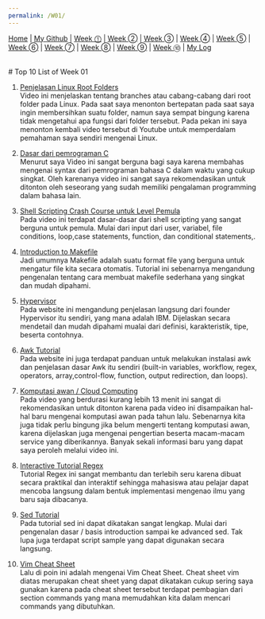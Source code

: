 ```yaml
---
permalink: /W01/
---
```


[Home](https://bintangdom.github.io/os211/) | [My Github](https://github.com/bintangdom/os211) | [Week ⓵](https://bintangdom.github.io/os211/W01/)  | [Week ➁](https://bintangdom.github.io/os211/W02/) | [Week ➂](https://bintangdom.github.io/os211/W03/) | [Week ➃](https://bintangdom.github.io/os211/W04/) | [Week ➄](https://bintangdom.github.io/os211/W05/) | [Week ➅](https://bintangdom.github.io/os211/W06/) | [Week ➆](https://bintangdom.github.io/os211/W07/) | [Week ➇](https://bintangdom.github.io/os211/W08/) | [Week ➈](https://bintangdom.github.io/os211/W09/) | [Week ➉](https://bintangdom.github.io/os211/W10/) | [My Log](https://github.com/bintangdom/os211/blob/main/TXT/mylog.txt)


<br>
# Top 10 List of Week 01

1. [Penjelasan Linux Root Folders](https://www.youtube.com/watch?v=ucctAawSnj8)<br>
   Video ini menjelaskan tentang branches atau cabang-cabang dari root folder pada Linux. Pada saat saya menonton bertepatan pada saat saya ingin membersihkan suatu folder, namun saya sempat bingung karena tidak mengetahui apa fungsi dari folder tersebut. Pada pekan ini saya menonton kembali video tersebut di Youtube untuk memperdalam pemahaman saya sendiri mengenai Linux.

2. [Dasar dari pemrograman C](https://www.youtube.com/watch?v=3lQEunpmtRA&t=481s)<br>
   Menurut saya Video ini sangat berguna bagi saya karena membahas mengenai syntax dari pemrograman bahasa C dalam waktu yang cukup singkat. Oleh karenanya video ini sangat saya rekomendasikan untuk ditonton oleh seseorang yang sudah memiliki pengalaman programming dalam bahasa lain.

3. [Shell Scripting Crash Course untuk Level Pemula](https://www.youtube.com/watch?v=v-F3YLd6oMw&t=1665s)<br>
   Pada video ini terdapat dasar-dasar dari shell scripting yang sangat berguna untuk pemula. Mulai dari input dari user, variabel, file conditions, loop,case statements, function, dan conditional statements,.

4. [Introduction to Makefile](https://www.youtube.com/watch?v=_r7i5X0rXJk)<br>
   Jadi umumnya Makefile adalah suatu format file yang berguna untuk mengatur file kita secara otomatis. Tutorial ini sebenarnya mengandung pengenalan tentang cara membuat makefile sederhana yang singkat dan mudah dipahami.

5. [Hypervisor](https://www.ibm.com/cloud/learn/hypervisors)<br>
   Pada website ini mengandung penjelasan langsung dari founder Hypervisor itu sendiri, yang mana adalah IBM. Dijelaskan secara mendetail dan mudah dipahami mualai dari definisi, karakteristik, tipe, beserta contohnya.

6. [Awk Tutorial](https://www.tutorialspoint.com/awk/awk_overview.htm)<br>
   Pada website ini juga terdapat panduan untuk melakukan instalasi awk dan penjelasan dasar Awk itu sendiri (built-in variables, workflow, regex, operators, array,control-flow, function, output redirection, dan loops).

7. [Komputasi awan / Cloud Computing](https://www.youtube.com/watch?v=1pBuwKwaHp0)<br>
   Pada video yang berdurasi kurang lebih 13 menit ini sangat di rekomendasikan untuk ditonton karena pada video ini disampaikan hal-hal baru mengenai komputasi awan pada tahun lalu. Sebenarnya kita juga tidak perlu bingung jika belum mengerti tentang komputasi awan, karena dijelaskan juga mengenai pengertian beserta macam-macam service yang diberikannya. Banyak sekali informasi baru yang dapat saya peroleh melalui video ini.

8. [Interactive Tutorial Regex](https://regexone.com/)<br>
   Tutorial Regex ini sangat membantu dan terlebih seru karena dibuat secara praktikal dan interaktif sehingga mahasiswa atau pelajar dapat mencoba langsung dalam bentuk implementasi mengenao ilmu yang baru saja dibacanya.

9. [Sed Tutorial](https://www.gnu.org/software/sed/manual/sed.html)<br>
   Pada tutorial sed ini dapat dikatakan sangat lengkap. Mulai dari pengenalan dasar / basis introduction sampai ke advanced sed. Tak lupa juga terdapat script sample yang dapat digunakan secara langsung.

10. [Vim Cheat Sheet](https://vim.rtorr.com/)<br>
    Lalu di poin ini adalah mengenai Vim Cheat Sheet. Cheat sheet vim diatas merupakan cheat sheet yang dapat dikatakan cukup sering saya gunakan karena pada cheat sheet tersebut terdapat pembagian dari section commands yang mana memudahkan kita dalam mencari commands yang dibutuhkan.
